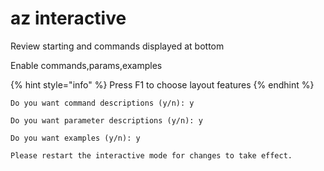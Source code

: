 # az interactive

Review starting and commands displayed at bottom



Enable commands,params,examples

{% hint style="info" %}
Press F1 to choose layout features
{% endhint %}

```text
Do you want command descriptions (y/n): y

Do you want parameter descriptions (y/n): y

Do you want examples (y/n): y

Please restart the interactive mode for changes to take effect.

```



